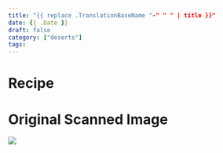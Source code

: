 ```yaml
---
title: "{{ replace .TranslationBaseName "-" " " | title }}"
date: {{ .Date }}
draft: false
category: ["deserts"]
tags:
---
```


# Recipe

# Original Scanned Image

![](/static/deserts/image.png)